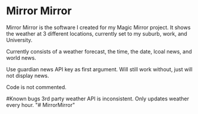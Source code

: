 Mirror Mirror
============

Mirror Mirror is the software I created for my Magic Mirror project. It shows the weather at 3 different locations, currently set to my suburb, work, and University.

Currently consists of a weather forecast, the time, the date, lcoal news, and world news.

Use guardian news API key as first argument. Will still work without, just will not display news.

Code is not commented.

#Known bugs
3rd party weather API is inconsistent.
Only updates weather every hour.
"# MirrorMirror" 
